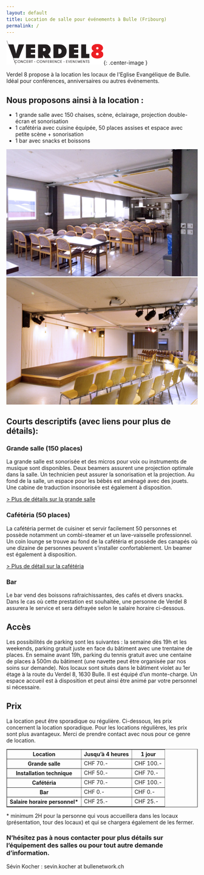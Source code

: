 ```yaml
---
layout: default
title: Location de salle pour événements à Bulle (Fribourg)
permalink: /
---
```


![](assets/images/logo-verdel8.png){: .center-image }

Verdel 8 propose à la location les locaux de l'Eglise Evangélique de Bulle. Idéal pour conférences, anniversaires ou autres événements.
  
 
## Nous proposons ainsi à la location :
-	1 grande salle avec 150 chaises, scène, éclairage, projection double-écran et sonorisation
-	1 cafétéria avec cuisine équipée, 50 places assises et espace avec petite scène + sonorisation
-	1 bar avec snacks et boissons

<div class="row2">
  <div><img src="assets/images/cafet/DSC_7073.jpg"></div>
  <div><img src="assets/images/grandesalle/DSC_7139.jpg"></div>
</div>

## Courts descriptifs (avec liens pour plus de détails):

### Grande salle (150 places)
La grande salle est sonorisée et des micros pour voix ou instruments de musique sont disponibles. Deux beamers assurent une projection optimale dans la salle. Un technicien peut assurer la sonorisation et la projection. Au fond de la salle, un espace pour les bébés est aménagé avec des jouets. Une cabine de traduction insonorisée est également à disposition.

[> Plus de détails sur la grande salle](grandesalle)

### Cafétéria (50 places)
La cafétéria permet de cuisiner et servir facilement 50 personnes et possède notamment un combi-steamer et un lave-vaisselle professionnel. Un coin lounge se trouve au fond de la cafétéria et possède des canapés où une dizaine de personnes peuvent s’installer confortablement. Un beamer est également à disposition.

[> Plus de détail sur la cafétéria](cafeteria) 

### Bar
Le bar vend des boissons rafraichissantes, des cafés et divers snacks. Dans le cas où cette prestation est souhaitée, une personne de Verdel 8 assurera le service et sera défrayée selon le salaire horaire ci-dessous.

## Accès
Les possibilités de parking sont les suivantes : la semaine dès 19h et les weekends, parking gratuit juste en face du bâtiment avec une trentaine de places. En semaine avant 19h, parking du tennis gratuit avec une centaine de places à 500m du bâtiment (une navette peut être organisée par nos soins sur demande).
Nos locaux sont situés dans le bâtiment violet au 1er étage à la route du Verdel 8, 1630 Bulle. Il est équipé d’un monte-charge. Un espace accueil est à disposition et peut ainsi être animé par votre personnel si nécessaire.

## Prix
La location peut être sporadique ou régulière. Ci-dessous, les prix concernent la location sporadique. Pour les locations régulières, les prix sont plus avantageux. Merci de prendre contact avec nous pour ce genre de location.
<TABLE BORDER="1"> 
  <TR>
 <TH><b>Location </b> </TH> 
 <TH><b>Jusqu’à 4 heures</b></TH> 
 <TH><b>1 jour</b></TH> 
  </TR> 
  <TR> 
 <TH> <b>Grande salle</b> </TH> 
 <TD> CHF 70.- </TD> 
 <TD> CHF 100.- </TD> 
  </TR> 
  <TR> 
<TH> <b>Installation technique</b> </TH> 
 <TD> CHF 50.- </TD> 
 <TD> CHF 70.- </TD> 
  </TR> 
  <TR> 
 <TH> <b>Cafétéria</b></TH> 
 <TD> CHF 70.- </TD> 
 <TD> CHF 100.- </TD> 
  </TR> 
  <TR> 
<TH> <b>Bar</b> </TH> 
 <TD> CHF 0.- </TD> 
 <TD> CHF 0.- </TD> 
  </TR> 
  <TR> 
<TH> <b>Salaire horaire personnel* </b></TH> 
 <TD> CHF 25.- </TD> 
 <TD> CHF 25.- </TD> 
  </TR>
</TABLE>
* minimum 2H pour la personne qui vous accueillera dans les locaux (présentation, tour des locaux) et qui se chargera également de les fermer.

### N’hésitez pas à nous contacter pour plus détails sur l’équipement des salles ou pour tout autre demande d’information.
Sévin Kocher : sevin.kocher at bullenetwork.ch